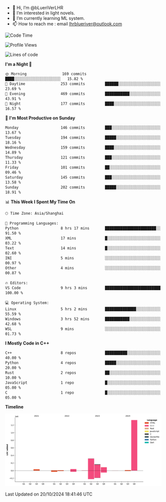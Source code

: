 - 👋 Hi, I’m @bLueriVerLHR
- 👀 I’m interested in light novels.
- 🌱 I’m currently learning ML system.
- 📫 How to reach me : email lhrblueriver@outlook.com

<!--START_SECTION:waka-->
![Code Time](http://img.shields.io/badge/Code%20Time-106%20hrs%2028%20mins-blue)

![Profile Views](http://img.shields.io/badge/Profile%20Views-0-blue)

![Lines of code](https://img.shields.io/badge/From%20Hello%20World%20I%27ve%20Written-2.0%20million%20lines%20of%20code-blue)

**I'm a Night 🦉** 

```text
🌞 Morning                169 commits         ████░░░░░░░░░░░░░░░░░░░░░   15.82 % 
🌆 Daytime                253 commits         ██████░░░░░░░░░░░░░░░░░░░   23.69 % 
🌃 Evening                469 commits         ███████████░░░░░░░░░░░░░░   43.91 % 
🌙 Night                  177 commits         ████░░░░░░░░░░░░░░░░░░░░░   16.57 % 
```
📅 **I'm Most Productive on Sunday** 

```text
Monday                   146 commits         ███░░░░░░░░░░░░░░░░░░░░░░   13.67 % 
Tuesday                  194 commits         █████░░░░░░░░░░░░░░░░░░░░   18.16 % 
Wednesday                159 commits         ████░░░░░░░░░░░░░░░░░░░░░   14.89 % 
Thursday                 121 commits         ███░░░░░░░░░░░░░░░░░░░░░░   11.33 % 
Friday                   101 commits         ██░░░░░░░░░░░░░░░░░░░░░░░   09.46 % 
Saturday                 145 commits         ███░░░░░░░░░░░░░░░░░░░░░░   13.58 % 
Sunday                   202 commits         █████░░░░░░░░░░░░░░░░░░░░   18.91 % 
```


📊 **This Week I Spent My Time On** 

```text
🕑︎ Time Zone: Asia/Shanghai

💬 Programming Languages: 
Python                   8 hrs 17 mins       ███████████████████████░░   91.50 % 
XML                      17 mins             █░░░░░░░░░░░░░░░░░░░░░░░░   03.22 % 
Text                     14 mins             █░░░░░░░░░░░░░░░░░░░░░░░░   02.60 % 
INI                      5 mins              ░░░░░░░░░░░░░░░░░░░░░░░░░   00.97 % 
Other                    4 mins              ░░░░░░░░░░░░░░░░░░░░░░░░░   00.87 % 

🔥 Editors: 
VS Code                  9 hrs 3 mins        █████████████████████████   100.00 % 

💻 Operating System: 
Linux                    5 hrs 2 mins        ██████████████░░░░░░░░░░░   55.59 % 
Windows                  3 hrs 52 mins       ███████████░░░░░░░░░░░░░░   42.68 % 
WSL                      9 mins              ░░░░░░░░░░░░░░░░░░░░░░░░░   01.73 % 
```

**I Mostly Code in C++** 

```text
C++                      8 repos             ██████████░░░░░░░░░░░░░░░   40.00 % 
Python                   4 repos             █████░░░░░░░░░░░░░░░░░░░░   20.00 % 
Rust                     2 repos             ██░░░░░░░░░░░░░░░░░░░░░░░   10.00 % 
JavaScript               1 repo              █░░░░░░░░░░░░░░░░░░░░░░░░   05.00 % 
C                        1 repo              █░░░░░░░░░░░░░░░░░░░░░░░░   05.00 % 
```



**Timeline**

![Lines of Code chart](https://raw.githubusercontent.com/bLueriVerLHR/bLueriVerLHR/main/assets/bar_graph.png)


 Last Updated on 20/10/2024 18:41:46 UTC
<!--END_SECTION:waka-->
